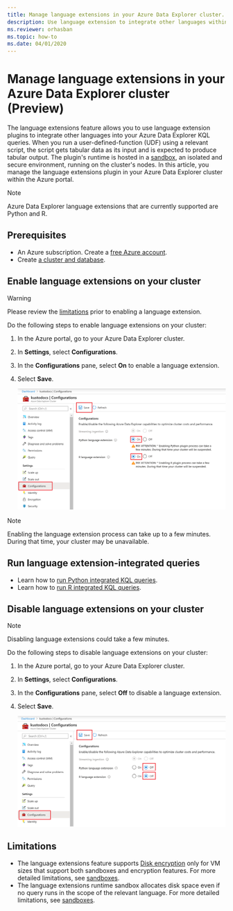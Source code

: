 ```yaml
---
title: Manage language extensions in your Azure Data Explorer cluster. 
description: Use language extension to integrate other languages within your Azure Data Explorer KQL queries. 
ms.reviewer: orhasban 
ms.topic: how-to
ms.date: 04/01/2020
---
```


# Manage language extensions in your Azure Data Explorer cluster (Preview)

The language extensions feature allows you to use language extension plugins to integrate other languages into your Azure Data Explorer KQL queries. When you run a user-defined-function (UDF) using a relevant script, the script gets tabular data as its input and is expected to produce tabular output. The plugin's runtime is hosted in a [sandbox](kusto/concepts/sandboxes.md), an isolated and secure environment, running on the cluster's nodes. In this article, you manage the language extensions plugin in your Azure Data Explorer cluster within the Azure portal.

> [!NOTE]
> Azure Data Explorer language extensions that are currently supported are Python and R.

## Prerequisites

* An Azure subscription. Create a [free Azure account](https://azure.microsoft.com/free/).
* Create [a cluster and database](create-cluster-database-portal.md).

## Enable language extensions on your cluster

> [!WARNING]
> Please review the [limitations](#limitations) prior to enabling a language extension.

Do the following steps to enable language extensions on your cluster:

1. In the Azure portal, go to your Azure Data Explorer cluster. 
1. In **Settings**, select **Configurations**. 
1. In the **Configurations** pane, select **On** to enable a language extension.
1. Select **Save**.
 
    ![language extension on.](media/language-extensions/configurations-enable-extension.png)

> [!NOTE]
> Enabling the language extension process can take up to a few minutes. During that time, your cluster may be unavailable.
 
## Run language extension-integrated queries

* Learn how to [run Python integrated KQL queries](kusto/query/pythonplugin.md).
* Learn how to [run R integrated KQL queries](kusto/query/rplugin.md). 

## Disable language extensions on your cluster

> [!NOTE]
> Disabling language extensions could take a few minutes.

Do the following steps to disable language extensions on your cluster:

1. In the Azure portal, go to your Azure Data Explorer cluster. 
1. In **Settings**, select **Configurations**. 
1. In the **Configurations** pane, select **Off** to disable a language extension.
1. Select **Save**.

    ![Language extension off.](media/language-extensions/configurations-disable-extension.png)

## Limitations

* The language extensions feature supports [Disk encryption](cluster-encryption-disk.md) only for VM sizes that support both sandboxes and encryption features. For more detailed limitations, see [sandboxes](kusto/concepts/sandboxes.md).
* The language extensions runtime sandbox allocates disk space even if no query runs in the scope of the relevant language. For more detailed limitations, see [sandboxes](kusto/concepts/sandboxes.md).
